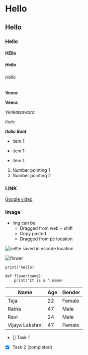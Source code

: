 # Hello
## Hello
### Hello
#### HEllo
##### Hello
###### Hello
  
  **Veera**
  
  __Veera__

*Venkateswara*

_Italic_

***Italic Bold***

- item 1
+ item 1
* item 1

1. Number pointing 1
2. Number pointing 2

### LINK
[Google video](https://www.youtube.com/shorts/4z0l5Kl2Q6E)

### Image
- Img can be
  - Dragged from web + shift
  - Copy pasted
  - Dragged from pc location

![selfie](myselfie.jpg) saved in vscode location

![flower](Purple-flower-HD-wallpaper-for-desktop-with-rich-hues.jpg)

`print("hello)`

```
def flower(name):
    print("It is a ",name)
 ```

|Name|Age|Gender|
|----|---|------|
|Teja|22 |Female|
|Ratna|47|Male|
|Ravi|24|Male|
|Vijaya Lakshmi|47|Female|

- [] Task 1
- [x] Task 2 (completed)





